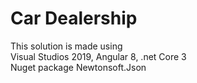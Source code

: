 # Car Dealership
This solution is made using<BR>
Visual Studios 2019, Angular 8, .net Core 3<BR>
Nuget package Newtonsoft.Json
 
